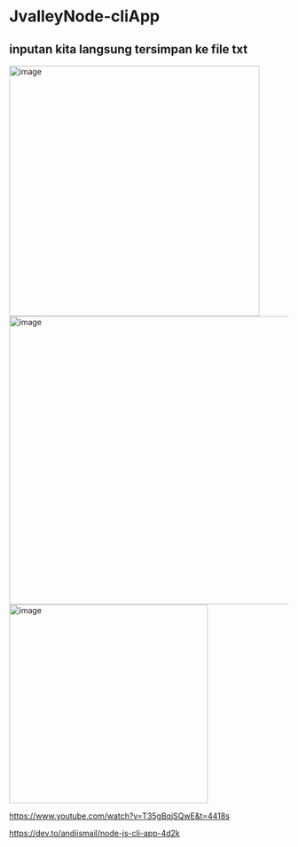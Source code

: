 # JvalleyNode-cliApp

## inputan kita langsung tersimpan ke file txt

<img width="451" alt="image" src="https://user-images.githubusercontent.com/78794419/204011519-75a6b7d7-00a6-49b6-962e-8e34a583f19d.png">

<img width="519" alt="image" src="https://user-images.githubusercontent.com/78794419/204011567-75e6c2d6-3354-42b2-b11c-b63cd385ab4f.png">

<img width="358" alt="image" src="https://user-images.githubusercontent.com/78794419/204011732-93aefc26-7664-4590-9f31-1fd0afb6b687.png">

https://www.youtube.com/watch?v=T35gBqjSQwE&t=4418s

https://dev.to/andiismail/node-js-cli-app-4d2k
